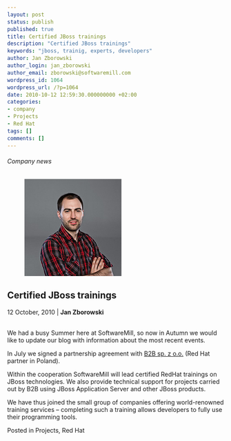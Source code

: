 ```yaml
---
layout: post
status: publish
published: true
title: Certified JBoss trainings
description: "Certified JBoss trainings"
keywords: "jboss, trainig, experts, developers"
author: Jan Zborowski
author_login: jan_zborowski
author_email: zborowski@softwaremill.com
wordpress_id: 1064
wordpress_url: /?p=1064
date: 2010-10-12 12:59:30.000000000 +02:00
categories:
- company
- Projects
- Red Hat
tags: []
comments: []
---
```


<h6>Company news</h6>
<div class="post-header clearfix">
<figure><div class="image"><img src="/img/members/zborowski.jpg" alt="Jan Zborowski"></div></figure><div class="title">
<h2 class="font-dark-blue font-normal">Certified JBoss trainings</h2>12 October, 2010 | <b>Jan Zborowski</b><br><br>
</div>
</div>
<div class="post-rows"><div class="text">
<p id="Postyarchiwalne-CertifiedJBosstrainings">We had a busy Summer here at SoftwareMill, so now in Autumn we would like to update our blog with information about the most recent events.</p>
<p>In July we signed a partnership agreement with <a href="http://bel.pl/" rel="nofollow">B2B sp. z o.o.</a> (Red Hat partner in Poland).</p>
<p>Within the cooperation SoftwareMill will lead certified RedHat trainings on JBoss technologies. We also provide technical support for projects carried out by B2B using JBoss Application Server and other JBoss products.</p>
<p>We have thus joined the small group of companies offering world-renowned training services – completing such a training allows developers to fully use their programming tools.</p>
</div></div>
<div class="post-footer">Posted in Projects, Red Hat</div>
